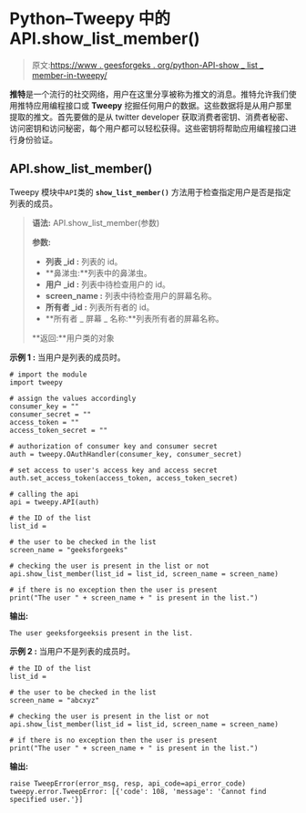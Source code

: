 # Python–Tweepy 中的 API.show_list_member()

> 原文:[https://www . geesforgeks . org/python-API-show _ list _ member-in-tweepy/](https://www.geeksforgeeks.org/python-api-show_list_member-in-tweepy/)

**推特**是一个流行的社交网络，用户在这里分享被称为推文的消息。推特允许我们使用推特应用编程接口或 **Tweepy** 挖掘任何用户的数据。这些数据将是从用户那里提取的推文。首先要做的是从 twitter developer 获取消费者密钥、消费者秘密、访问密钥和访问秘密，每个用户都可以轻松获得。这些密钥将帮助应用编程接口进行身份验证。

## API.show_list_member()

Tweepy 模块中`API`类的 **`show_list_member()`** 方法用于检查指定用户是否是指定列表的成员。

> **语法:** API.show_list_member(参数)
> 
> **参数:**
> 
> *   **列表 _id :** 列表的 id。
> *   **鼻涕虫:**列表中的鼻涕虫。
> *   **用户 _id :** 列表中待检查用户的 id。
> *   **screen_name :** 列表中待检查用户的屏幕名称。
> *   **所有者 _id :** 列表所有者的 id。
> *   **所有者 _ 屏幕 _ 名称:**列表所有者的屏幕名称。
> 
> **返回:**用户类的对象

**示例 1 :** 当用户是列表的成员时。

```
# import the module
import tweepy

# assign the values accordingly
consumer_key = ""
consumer_secret = ""
access_token = ""
access_token_secret = ""

# authorization of consumer key and consumer secret
auth = tweepy.OAuthHandler(consumer_key, consumer_secret)

# set access to user's access key and access secret 
auth.set_access_token(access_token, access_token_secret)

# calling the api 
api = tweepy.API(auth)

# the ID of the list
list_id = 

# the user to be checked in the list
screen_name = "geeksforgeeks"

# checking the user is present in the list or not
api.show_list_member(list_id = list_id, screen_name = screen_name)

# if there is no exception then the user is present
print("The user " + screen_name + " is present in the list.")
```

**输出:**

```
The user geeksforgeeksis present in the list.

```

**示例 2 :** 当用户不是列表的成员时。

```
# the ID of the list
list_id = 

# the user to be checked in the list
screen_name = "abcxyz"

# checking the user is present in the list or not
api.show_list_member(list_id = list_id, screen_name = screen_name)

# if there is no exception then the user is present
print("The user " + screen_name + " is present in the list.")
```

**输出:**

```
raise TweepError(error_msg, resp, api_code=api_error_code)
tweepy.error.TweepError: [{'code': 108, 'message': 'Cannot find specified user.'}]

```